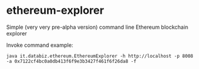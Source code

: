 # ethereum-explorer
Simple (very very pre-alpha version) command line Ethereum blockchain explorer

Invoke command example:
```{r, engine='bash', count_lines}
java it.databiz.ethereum.EthereumExplorer -h http://localhost -p 8008 -a 0x7122cf4bc0a0db413f6f9e3b3427f461f6f26da8 -f
```


